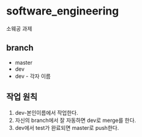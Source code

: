 # software_engineering
소웨공 과제

## branch
- master
- dev 
- dev - 각자 이름

## 작업 원칙
1. dev-본인이름에서 작업한다.
2. 자신의 branch에서 잘 자동하면 dev로 merge를 한다.
3. dev에서 test가 완료되면 master로 push한다. 
